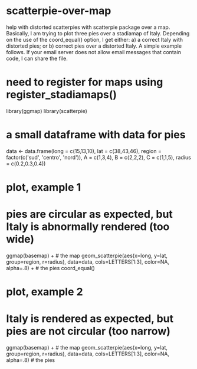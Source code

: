 # scatterpie-over-map
help with distorted scatterpies with scatterpie package over a map. Basically, I am trying to plot three pies over a stadiamap of Italy. Depending on the use of the coord_equal() option, I get either: a) a correct Italy with distorted pies; or b) correct pies over a distorted Italy.  A simple example follows. If your email server does not allow email messages that contain code, I can share the file.

# need to register for maps using register_stadiamaps()
library(ggmap)
library(scatterpie)

# a small dataframe with data for pies
data <- data.frame(long = c(15,13,10), lat = c(38,43,46), region = factor(c('sud', 'centro', 'nord')), A = c(1,3,4), B = c(2,2,2), C = c(1,1,5), radius = c(0.2,0.3,0.4))

# plot, example 1
# pies are circular as expected, but Italy is abnormally rendered (too wide)
ggmap(basemap) + # the map
geom_scatterpie(aes(x=long, y=lat, group=region, r=radius), data=data, cols=LETTERS[1:3], color=NA, alpha=.8) + # the pies
coord_equal()

# plot, example 2
# Italy is rendered as expected, but pies are not circular (too narrow)
ggmap(basemap) + # the map
geom_scatterpie(aes(x=long, y=lat, group=region, r=radius), data=data, cols=LETTERS[1:3], color=NA, alpha=.8) # the pies
